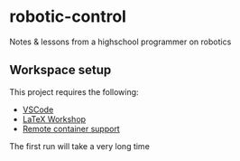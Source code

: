 # robotic-control
Notes &amp; lessons from a highschool programmer on robotics

## Workspace setup

This project requires the following:

 - [VSCode](https://code.visualstudio.com/)
 - [LaTeX Workshop](https://github.com/James-Yu/LaTeX-Workshop)
 - [Remote container support](https://marketplace.visualstudio.com/items?itemName=ms-vscode-remote.remote-containers)

The first run will take a very long time